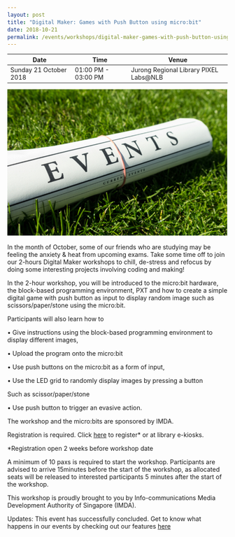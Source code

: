 ```yaml
---
layout: post
title: "Digital Maker: Games with Push Button using micro:bit"
date: 2018-10-21
permalink: /events/workshops/digital-maker-games-with-push-button-using-microbit
---
```


| Date | Time | Venue |
|--------|---|---|
| Sunday 21 October 2018 | 01:00 PM - 03:00 PM | Jurong Regional Library PIXEL Labs@NLB  |

![hi](/images/events/generic-event-image.jpg)

In the month of October, some of our friends who are studying may be feeling the anxiety & heat from upcoming exams.  Take some time off to join our 2-hours Digital Maker workshops to chill, de-stress and refocus by doing some interesting projects involving coding and making!

In the 2-hour workshop, you will be introduced to the micro:bit hardware, the block-based programming environment, PXT and how to create a simple digital game with push button as input to display random image such as scissors/paper/stone using the micro:bit.  

Participants will also learn how to 

• Give instructions using the block-based programming environment to display different images, 

• Upload the program onto the micro:bit

• Use push buttons on the micro:bit as a form of input, 

• Use the LED grid to randomly display images by pressing a button


Such as scissor/paper/stone

• Use push button to trigger an evasive action.

The workshop and the micro:bits are sponsored by IMDA.  
 
Registration is required. Click <a href="https://nlb.gov.sg/golibrary" target="_blank">here</a> to register* or at library e-kiosks.

*Registration open 2 weeks before workshop date

A minimum of 10 paxs is required to start the workshop.
Participants are advised to arrive 15minutes before the start of the workshop, as allocated seats will be released to interested participants 5 minutes after the start of the workshop.

This workshop is proudly brought to you by Info-communications Media Development Authority of Singapore (IMDA).

Updates: This event has successfully concluded. Get to know what happens in our events by checking out our features <a href="" target="_blank">here</a>
